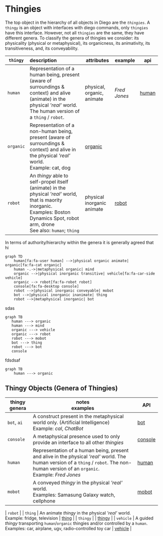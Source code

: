# Thingies

The top object in the hierarchy of all objects in Diego are the *`thingies`*. A `thingy` is an object with interfaces with diego commands, only `thingies` have this interface.  However, not all `thingies` are the same, they have different genera. To classify the genera of thingies we consider: its physicality (physical or metaphysical), its organicness, its animativity, its transitiveness, and, its conveyability.

| `thingy` | description | attributes | example | api |
|---|:--|---|---|---|
| `human` | Representation of a human being, present (aware of surroundings & context) and alive (animate) in the physical *'real'* world. The human version of a `thing` / `robot`.   | physical, organic, animate | *Fred Jones* | [human](obj/human.md) |
| `organic` | Representation of a non-human being, present (aware of surroundings & context) and alive in the physical *'real'* world.<br>Example: cat, dog | [organic](/organic.md) |
| `robot` | An *thingy* able to self-propel itself (animate) in the physical *'real'* world, that is maority inorganic.<br>Examples: Boston Dynamics Spot, robot arm, drone<br>See also: `human`; `thing` | physical inorganic animate | [robot](/robot.md)

 In terms of authority/hierarchy within the genera it is generally agreed that hi

```mermaid
graph TD
    human[fa:fa-user human] -->|physical organic animate| organic[fa:fa-cat organic]
    human -.->|metaphysical organic| mind
    organic -->|physical inorganic transitive| vehicle[fa:fa-car-side vehicle]
    organic --> robot[fa:fa-robot robot]
    console[fa:fa-desktop console]
    robot -->|physical inorganic conveyable| mobot
    bot -->|physical inorganic inanimate| thing
    robot -->|metaphysical inorganic| bot
```  
sdas

 ```mermaid
graph TB
    human ---> organic
    human ---> mind
    organic ---> vehicle
    organic ---> robot
    robot ---> mobot
    bot ---> thing
    robot ---> bot
    console
```   

fdsdsaf

```mermaid
graph TB
    human ---> organic
```

## <a name="genera"></a> Thingy Objects (Genera of Thingies)

| thingy genera | notes<br>examples | API |
| --------- | ----- | ----- |
| `bot`, `ai` | A construct present in the metaphysical world only. (Artificial Intelligence)<br>Example: *cal*, *ChatBot* | [bot](/bot.md) |
| `console` | A metaphysical presence used to only provide an interface to all other *thingies* | [console](/console.md) |
| `human`   | Representation of a human being, present and alive in the physical *'real'* world. The human version of a `thing` / `robot`.  The non-human version of an `organic`.<br>Example: *Fred Jones* | [human](/human.md) |
| `mobot`   | A conveyed *thingy* in the physical *'real'* world.<br>Examples: Samasung Galaxy watch, cellphone | [mobot](/mobot.md) |

| `robot`   | 
| `thing`   | An animate *thingy* in the physical *'real'* world.<br>Example: fridge, television | [thing](/thing/md) |
| `thingy` | | [thingy](/thingy.md) |
| `vehicle` | A guided *thingy* transporting `human`/`organic` thingies and/or controlled by a `human`.<br>Examples: car, airplane, ugv, radio-controlled toy car | [vehicle](/vehicle.md) |



 